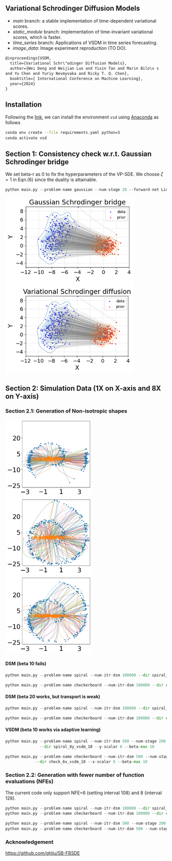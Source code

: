 ## Variational Schrodinger Diffusion Models

- *main* branch: a stable implementation of time-dependent variational scores.
- *static_module* branch: implementation of time-invariant variational scores, which is faster.
- *time_series* branch: Applications of VSDM in time series forecasting.
- *image_data*: Image experiment reproduction (TO DO).

```
@inproceedings{VSDM,
  title={Variational Schr\"odinger Diffusion Models},
  author={Wei Deng and Weijian Luo and Yixin Tan and Marin Bilo\v s and Yu Chen and Yuriy Nevmyvaka and Ricky T. Q. Chen},
  booktitle={ International Conference on Machine Learning},
  year={2024}
}
```


## Installation

Following the [link](https://github.com/ghliu/SB-FBSDE), we can install the environment `vsd` using [Anaconda](https://www.anaconda.com/products/individual) as follows
```bash
conda env create --file requirements.yaml python=3
conda activate vsd
```

## Section 1: Consistency check w.r.t. Gaussian Schrodinger bridge

We set beta-r as 0 to fix the hyperparameters of the VP-SDE. We choose $\zeta=1$ in Eqn.(6) since the duality is attainable.

```python
python main.py --problem-name gaussian --num-stage 20 --forward-net Linear --dir gaussian_vsdm_4 --beta-max 4 --beta-r 0. --interact-coef 1
```

<p float="left">
  <img src="figures/Gaussian_Schrodinger_bridge.png" width="400" title="Gaussian Schrodinger bridge" />
  <img src="figures/Variational_Schrodinger_diffusion.png" width="400" title="Variational Schrodinger diffusion" /> 
</p>

## Section 2: Simulation Data (1X on X-axis and 8X on Y-axis)

### Section 2.1: Generation of Non-isotropic shapes

<p float="left">
  <img src="figures/traj_spiral_dsm_10.png" width="270" title="SGM-10" />
  <img src="figures/traj_spiral_dsm_20.png" width="270" title="SGM-20" />
  <img src="figures/spiral_8y_vsdm_10.png" width="270" title="VSDM-10" />
</p>


#### DSM (beta 10 fails)

```python
python main.py --problem-name spiral --num-itr-dsm 100000 --dir spiral_8y_dsm_10 --y-scalar 8 --beta-max 10 --DSM-baseline
```

```python
python main.py --problem-name checkerboard --num-itr-dsm 100000 --dir check_6x_dsm_10 --x-scalar 6 --beta-max 10 --DSM-baseline
```

#### DSM (beta 20 works, but transport is weak)

```python
python main.py --problem-name spiral --num-itr-dsm 100000 --dir spiral_8y_dsm_20 --y-scalar 8 --beta-max 20 --DSM-baseline
```

```python
python main.py --problem-name checkerboard --num-itr-dsm 100000 --dir check_6x_dsm_20 --x-scalar 6 --beta-max 20 --DSM-baseline
```

#### VSDM (beta 10 works via adaptive learning)
```python
python main.py --problem-name spiral --num-itr-dsm 500 --num-stage 200 --forward-net Linear \
               --dir spiral_8y_vsdm_10 --y-scalar 8 --beta-max 10 
```

```python
python main.py --problem-name checkerboard --num-itr-dsm 500 --num-stage 200 --forward-net Linear   \
             --dir check_6x_vsdm_10 --x-scalar 6 --beta-max 10 
```


### Section 2.2: Generation with fewer number of function evaluations (NFEs)

The current code only support NFE=6 (setting interval 108) and 8 (interval 128).

```python
python main.py --problem-name spiral --num-itr-dsm 100000 --dir spiral_dsm_nfe_6 --y-scalar 8 --DSM-baseline --nfe 6
python main.py --problem-name checkerboard --num-itr-dsm 100000 --dir check_dsm_nfe_6 --x-scalar 6 --DSM-baseline --nfe 6 
```

```python
python main.py --problem-name spiral --num-itr-dsm 500 --num-stage 200 --forward-net Linear --dir spiral_vsdm_nfe_6 --y-scalar 8 --interact-coef 0.85 --nfe 6
python main.py --problem-name checkerboard --num-itr-dsm 500 --num-stage 200 --forward-net Linear  --dir check_vsdm_nfe_6 --x-scalar 6  --interact-coef 0.85 --nfe 6
```


### Acknowledgement

https://github.com/ghliu/SB-FBSDE
